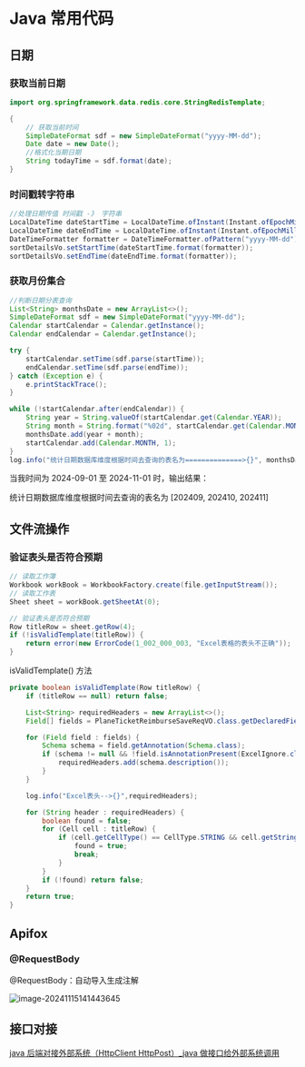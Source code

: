 # Java 常用代码

## 日期

### 获取当前日期

```Java
import org.springframework.data.redis.core.StringRedisTemplate;

{
    // 获取当前时间
    SimpleDateFormat sdf = new SimpleDateFormat("yyyy-MM-dd");
    Date date = new Date();
    //格式化当期日期
    String todayTime = sdf.format(date);
}
```

### 时间戳转字符串

```Java
//处理日期传值 时间戳 -》 字符串
LocalDateTime dateStartTime = LocalDateTime.ofInstant(Instant.ofEpochMilli(sortDetailsVo.getStartTimeStamp()), ZoneId.systemDefault());
LocalDateTime dateEndTime = LocalDateTime.ofInstant(Instant.ofEpochMilli(sortDetailsVo.getEndTimeStamp()), ZoneId.systemDefault());
DateTimeFormatter formatter = DateTimeFormatter.ofPattern("yyyy-MM-dd");
sortDetailsVo.setStartTime(dateStartTime.format(formatter));
sortDetailsVo.setEndTime(dateEndTime.format(formatter));
```

### 获取月份集合

```java
//判断日期分表查询
List<String> monthsDate = new ArrayList<>();
SimpleDateFormat sdf = new SimpleDateFormat("yyyy-MM-dd");
Calendar startCalendar = Calendar.getInstance();
Calendar endCalendar = Calendar.getInstance();

try {
    startCalendar.setTime(sdf.parse(startTime));
    endCalendar.setTime(sdf.parse(endTime));
} catch (Exception e) {
    e.printStackTrace();
}

while (!startCalendar.after(endCalendar)) {
    String year = String.valueOf(startCalendar.get(Calendar.YEAR));
    String month = String.format("%02d", startCalendar.get(Calendar.MONTH) + 1);
    monthsDate.add(year + month);
    startCalendar.add(Calendar.MONTH, 1);
}
log.info("统计日期数据库维度根据时间去查询的表名为==============>{}", monthsDate);
```

当我时间为 2024-09-01 至 2024-11-01 时，输出结果：

统计日期数据库维度根据时间去查询的表名为 [202409, 202410, 202411]

## 文件流操作

### 验证表头是否符合预期

```Java
// 读取工作簿
Workbook workBook = WorkbookFactory.create(file.getInputStream());
// 读取工作表
Sheet sheet = workBook.getSheetAt(0);

// 验证表头是否符合预期
Row titleRow = sheet.getRow(4);
if (!isValidTemplate(titleRow)) {
    return error(new ErrorCode(1_002_000_003, "Excel表格的表头不正确"));
}
```

isValidTemplate() 方法

```java
private boolean isValidTemplate(Row titleRow) {
    if (titleRow == null) return false;

    List<String> requiredHeaders = new ArrayList<>();
    Field[] fields = PlaneTicketReimburseSaveReqVO.class.getDeclaredFields();

    for (Field field : fields) {
        Schema schema = field.getAnnotation(Schema.class);
        if (schema != null && !field.isAnnotationPresent(ExcelIgnore.class)) {
            requiredHeaders.add(schema.description());
        }
    }

    log.info("Excel表头-->{}",requiredHeaders);

    for (String header : requiredHeaders) {
        boolean found = false;
        for (Cell cell : titleRow) {
            if (cell.getCellType() == CellType.STRING && cell.getStringCellValue().equals(header)) {
                found = true;
                break;
            }
        }
        if (!found) return false;
    }
    return true;
}
```

## Apifox

### @RequestBody

@RequestBody：自动导入生成注解

![image-20241115141443645](https://y.creammint.cn/articles/images/image-20241115141443645.png)

## 接口对接

[java 后端对接外部系统（HttpClient HttpPost）\_java 做接口给外部系统调用](https://blog.csdn.net/zhanghengchao123/article/details/122369863)
